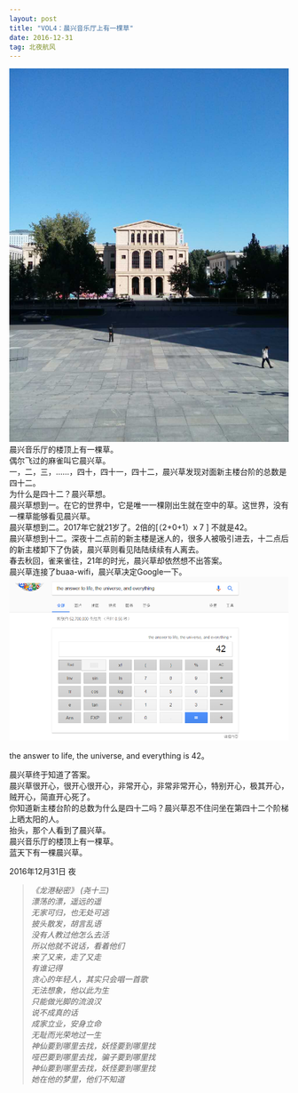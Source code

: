 ```yaml
---
layout: post
title: "VOL4：晨兴音乐厅上有一棵草"
date: 2016-12-31 
tag: 北夜航风 
---   
```


 ![](/images/posts/20161231/chenxing.jpg)
晨兴音乐厅的楼顶上有一棵草。  
偶尔飞过的麻雀叫它晨兴草。   
一，二，三，……，四十，四十一，四十二，晨兴草发现对面新主楼台阶的总数是四十二。  
为什么是四十二？晨兴草想。  
晨兴草想到一。在它的世界中，它是唯一一棵刚出生就在空中的草。这世界，没有一棵草能够看见晨兴草。  
晨兴草想到二。2017年它就21岁了。2倍的[（2+0+1）x 7 ] 不就是42。  
晨兴草想到十二。深夜十二点前的新主楼是迷人的，很多人被吸引进去，十二点后的新主楼卸下了伪装，晨兴草则看见陆陆续续有人离去。  
春去秋回，雀来雀往，21年的时光，晨兴草却依然想不出答案。  
晨兴草连接了buaa-wifi，晨兴草决定Google一下。  
 ![](/images/posts/20161231/42.png)

the answer to life, the universe, and everything is 42。  

晨兴草终于知道了答案。  
晨兴草很开心，很开心很开心，非常开心，非常非常开心，特别开心，极其开心，贼开心，简直开心死了。  
你知道新主楼台阶的总数为什么是四十二吗？晨兴草忍不住问坐在第四十二个阶梯上晒太阳的人。  
抬头，那个人看到了晨兴草。  
晨兴音乐厅的楼顶上有一棵草。  
蓝天下有一棵晨兴草。  
<p> </p>
2016年12月31日 夜  


> *《龙港秘密》  (尧十三)  
漂荡的漂，遥远的遥      
无家可归，也无处可逃         
披头散发，胡言乱语  
没有人教过他怎么去活  
所以他就不说话，看着他们  
来了又来，走了又走  
有谁记得  
贪心的年轻人，其实只会唱一首歌  
无法想象，他以此为生  
只能做光脚的流浪汉  
说不成真的话  
成家立业，安身立命  
无耻而光荣地过一生  
神仙要到哪里去找，妖怪要到哪里找  
哑巴要到哪里去找，骗子要到哪里找  
神仙要到哪里去找，妖怪要到哪里找  
她在他的梦里，他们不知道*



